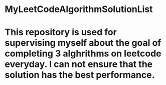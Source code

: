 # MyLeetCodeAlgorithmSolutionList
# This repository is used for supervising myself about the goal of completing 3 alghrithms on leetcode everyday. I can not ensure that the solution has the best performance.